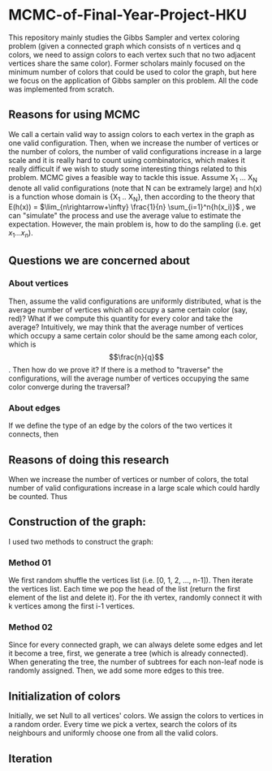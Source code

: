 # MCMC-of-Final-Year-Project-HKU
This repository mainly studies the Gibbs Sampler and vertex coloring problem (given a connected graph which consists of n vertices and q colors, we need to assign colors to each vertex such that no two adjacent vertices share the same color). Former scholars mainly focused on the minimum number of colors that could be used to color the graph, but here we focus on the application of Gibbs sampler on this problem. All the code was implemented from scratch.



## Reasons for using MCMC

We call a certain valid way to assign colors to each vertex in the graph as one valid configuration. Then, when we increase the number of vertices or the number of colors, the number of valid configurations increase in a large scale and it is really hard to count using combinatorics, which makes it really difficult if we wish to study some interesting things related to this problem. MCMC gives a feasible way to tackle this issue. Assume X<sub>1</sub> ... X<sub>N</sub> denote all valid configurations (note that N can be extramely large) and h(x) is a function whose domain is {X<sub>1</sub> .. X<sub>N</sub>}, then according to the theory that E(h(x)) = $\lim_{n\rightarrow+\infty} \frac{1}{n} \sum_{i=1}^n{h(x_i)}$ , we can "simulate" the process and use the average value to estimate the expectation. However, the main problem is, how to do the sampling (i.e. get $x_1 ... x_n$). 



## Questions we are concerned about
### About vertices
Then, assume the valid configurations are uniformly distributed, what is the average number of vertices which all occupy a same certain color (say, red)? What if we compute this quantity for every color and take the average? Intuitively, we may think that the average number of vertices which occupy a same certain color should be the same among each color, which is $$\frac{n}{q}$$. Then how do we prove it? If there is a method to "traverse" the configurations, will the average number of vertices occupying the same color converge during the traversal?

### About edges

If we define the type of an edge by the colors of the two vertices it connects, then  

##  

## Reasons of doing this research
When we increase the number of vertices or number of colors, the total number of valid configurations increase in a large scale which could hardly be counted. Thus

## Construction of the graph:
I used two methods to construct the graph:
### Method 01
We first random shuffle the vertices list (i.e. [0, 1, 2, ..., n-1]). Then iterate the vertices list. Each time we pop the head of the list (return the first element of the list and delete it). For the ith vertex, randomly connect it with k vertices among the first i-1 vertices.
### Method 02
Since for every connected graph, we can always delete some edges and let it become a tree, first, we generate a tree (which is already connected). When generating the tree, the number of subtrees for each non-leaf node is randomly assigned. Then, we add some more edges to this tree. 

## Initialization of colors
Initially, we set Null to all vertices' colors. We assign the colors to vertices in a random order. Every time we pick a vertex, search the colors of its neighbours and uniformly choose one from all the valid colors. 

## Iteration
